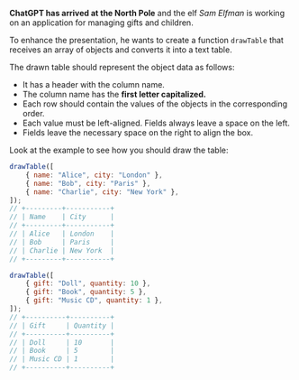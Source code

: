 **ChatGPT has arrived at the North Pole** and the elf _Sam Elfman_ is working on
an application for managing gifts and children.

To enhance the presentation, he wants to create a function `drawTable` that
receives an array of objects and converts it into a text table.

The drawn table should represent the object data as follows:

- It has a header with the column name.
- The column name has the **first letter capitalized.**
- Each row should contain the values of the objects in the corresponding order.
- Each value must be left-aligned. Fields always leave a space on the left.
- Fields leave the necessary space on the right to align the box.

Look at the example to see how you should draw the table:

```javascript
drawTable([
    { name: "Alice", city: "London" },
    { name: "Bob", city: "Paris" },
    { name: "Charlie", city: "New York" },
]);
// +---------+-----------+
// | Name    | City      |
// +---------+-----------+
// | Alice   | London    |
// | Bob     | Paris     |
// | Charlie | New York  |
// +---------+-----------+

drawTable([
    { gift: "Doll", quantity: 10 },
    { gift: "Book", quantity: 5 },
    { gift: "Music CD", quantity: 1 },
]);
// +----------+----------+
// | Gift     | Quantity |
// +----------+----------+
// | Doll     | 10       |
// | Book     | 5        |
// | Music CD | 1        |
// +----------+----------+
```

